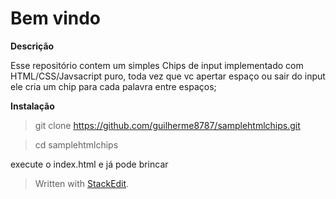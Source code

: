 # Bem vindo

**Descrição**

Esse repositório contem um simples Chips de input implementado com HTML/CSS/Javsacript puro, toda vez que vc apertar espaço ou sair do input ele cria um chip para cada palavra entre espaços;

**Instalação**

> git clone https://github.com/guilherme8787/samplehtmlchips.git

> cd samplehtmlchips

execute o index.html e já pode brincar


> Written with [StackEdit](https://stackedit.io/).
